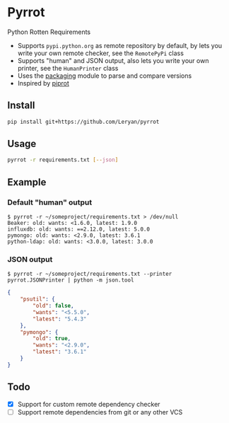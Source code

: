# Pyrrot

Python Rotten Requirements

 * Supports `pypi.python.org` as remote repository by default, by lets you write your own remote checker, see the `RemotePyPi` class
 * Supports "human" and JSON output, also lets you write your own printer, see the `HumanPrinter` class
 * Uses the [packaging](https://github.com/pypa/packaging) module to parse and compare versions
 * Inspired by [piprot](https://github.com/sesh/piprot)

## Install

```bash
pip install git+https://github.com/Leryan/pyrrot
```

## Usage

```bash
pyrrot -r requirements.txt [--json]
```

## Example

### Default "human" output

```
$ pyrrot -r ~/someproject/requirements.txt > /dev/null
Beaker: old: wants: <1.6.0, latest: 1.9.0
influxdb: old: wants: ==2.12.0, latest: 5.0.0
pymongo: old: wants: <2.9.0, latest: 3.6.1
python-ldap: old: wants: <3.0.0, latest: 3.0.0
```

### JSON output

```
$ pyrrot -r ~/someproject/requirements.txt --printer pyrrot.JSONPrinter | python -m json.tool
```

```json
{
    "psutil": {
        "old": false,
        "wants": "<5.5.0",
        "latest": "5.4.3"
    },
    "pymongo": {
        "old": true,
        "wants": "<2.9.0",
        "latest": "3.6.1"
    }
}
```

## Todo

 * [x] Support for custom remote dependency checker
 * [ ] Support remote dependencies from git or any other VCS